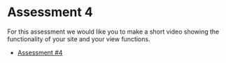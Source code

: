 # Assessment 4

For this assessment we would like you to make a short video showing the functionality of your site and your view functions. 

- [Assessment #4](https://classroom.github.com/a/NcVuibwT)
